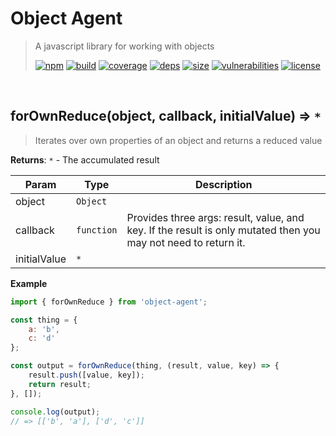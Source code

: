 # Object Agent

> A javascript library for working with objects
>
> [![npm][npm]][npm-url]
[![build][build]][build-url]
[![coverage][coverage]][coverage-url]
[![deps][deps]][deps-url]
[![size][size]][size-url]
[![vulnerabilities][vulnerabilities]][vulnerabilities-url]
[![license][license]][license-url]


<br><a name="forOwnReduce"></a>

## forOwnReduce(object, callback, initialValue) ⇒ <code>\*</code>
> Iterates over own properties of an object and returns a reduced value

**Returns**: <code>\*</code> - The accumulated result  

| Param | Type | Description |
| --- | --- | --- |
| object | <code>Object</code> |  |
| callback | <code>function</code> | Provides three args: result, value, and key. If the result is only mutated then you may not need to return it. |
| initialValue | <code>\*</code> |  |

**Example**  
``` javascriptimport { forOwnReduce } from 'object-agent';const thing = {    a: 'b',    c: 'd'};const output = forOwnReduce(thing, (result, value, key) => {    result.push([value, key]);    return result;}, []);console.log(output);// => [['b', 'a'], ['d', 'c']]```

[npm]: https://img.shields.io/npm/v/object-agent.svg
[npm-url]: https://npmjs.com/package/object-agent
[build]: https://travis-ci.org/DarrenPaulWright/object-agent.svg?branch&#x3D;master
[build-url]: https://travis-ci.org/DarrenPaulWright/object-agent
[coverage]: https://coveralls.io/repos/github/DarrenPaulWright/object-agent/badge.svg?branch&#x3D;master
[coverage-url]: https://coveralls.io/github/DarrenPaulWright/object-agent?branch&#x3D;master
[deps]: https://david-dm.org/DarrenPaulWright/object-agent.svg
[deps-url]: https://david-dm.org/DarrenPaulWright/object-agent
[size]: https://packagephobia.now.sh/badge?p&#x3D;object-agent
[size-url]: https://packagephobia.now.sh/result?p&#x3D;object-agent
[vulnerabilities]: https://snyk.io/test/github/DarrenPaulWright/object-agent/badge.svg?targetFile&#x3D;package.json
[vulnerabilities-url]: https://snyk.io/test/github/DarrenPaulWright/object-agent?targetFile&#x3D;package.json
[license]: https://img.shields.io/github/license/DarrenPaulWright/object-agent.svg
[license-url]: https://npmjs.com/package/object-agent/LICENSE.md
